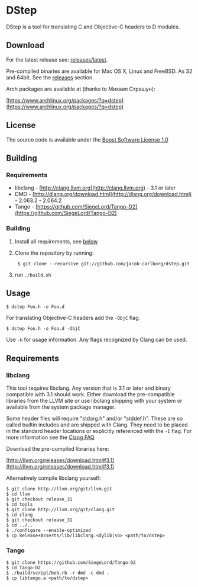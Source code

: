 # DStep

DStep is a tool for translating C and Objective-C headers to D modules.

## Download

For the latest release see: [releases/latest](https://github.com/jacob-carlborg/dstep/releases/latest).

Pre-compiled binaries are available for Mac OS X, Linux and FreeBSD. As 32 and 64bit. See the
[releases](https://github.com/jacob-carlborg/dstep/releases) section.

Arch packages are available at (thanks to Михаил Страшун):

[https://www.archlinux.org/packages/?q=dstep](https://www.archlinux.org/packages/?q=dstep)

## License

The source code is available under the [Boost Software License 1.0](http://www.boost.org/LICENSE_1_0.txt)

## Building

### Requirements

* libclang - [http://clang.llvm.org](http://clang.llvm.org) - 3.1 or later
* DMD - [http://dlang.org/download.html](http://dlang.org/download.html) - 2.063.2 - 2.064.2
* Tango - [https://github.com/SiegeLord/Tango-D2](https://github.com/SiegeLord/Tango-D2)

### Building

1. Install all requirements, see [below](#requirements-1)
2. Clone the repository by running:

		$ git clone --recursive git://github.com/jacob-carlborg/dstep.git

3. run `./build.sh`

## Usage

	$ dstep Foo.h -o Foo.d

For translating Objective-C headers add the `-ObjC` flag.

	$ dstep Foo.h -o Foo.d -ObjC

Use `-h` for usage information. Any flags recognized by Clang can be used.

## Requirements

### libclang

This tool requires libclang. Any version that is 3.1 or later and binary compatible with 3.1
should work. Either download the pre-compatible libraries from the LLVM site or use libclang
shipping with your system or available from the system package manager.

Some header files will require "stdarg.h" and/or "stddef.h". These are so called builtin
includes and are shipped with Clang. They need to be placed in the standard header locations
or explicitly referenced with the `-I` flag. For more information see the
[Clang FAQ](http://clang.llvm.org/docs/FAQ.html#i-get-errors-about-some-headers-being-missing-stddef-h-stdarg-h).

Download the pre-compiled libraries here:

[http://llvm.org/releases/download.html#3.1](http://llvm.org/releases/download.html#3.1)

Alternatively compile libclang yourself:

	$ git clone http://llvm.org/git/llvm.git
	$ cd llvm
	$ git checkout release_31
	$ cd tools
	$ git clone http://llvm.org/git/clang.git
	$ cd clang
	$ git checkout release_31
	$ cd ../..
	$ ./configure --enable-optimized
	$ cp Release+Asserts/lib/libclang.<dylib|so> <path/to/dstep>

### Tango

	$ git clone https://github.com/SiegeLord/Tango-D2
	$ cd Tango-D2
	$ ./build/script/bob.rb -r dmd -c dmd .
	$ cp libtango.a <path/to/dstep>